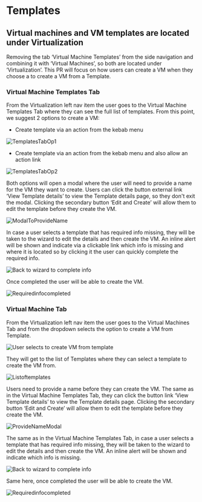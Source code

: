 # Templates

## Virtual machines and VM templates are located under Virtualization

Removing the tab ‘Virtual Machine Templates’ from the side navigation and combining it with ‘Virtual Machines’, so both are located under ‘Virtualization’.
This PR will focus on how users can create a VM when they choose a to create a VM from a Template.

### Virtual Machine Templates Tab

From the Virtualization left nav item the user goes to the Virtual Machine Templates Tab where they can see the full list of templates.
From this point, we suggest 2 options to create a VM:

- Create template via an action from the kebab menu

![TemplatesTabOp1](img/TemplatesTabsOp1.png)

- Create template via an action from the kebab menu and also allow an action link

![TemplatesTabOp2](img/TemplatesTabsOp2.png)

Both options will open a modal where the user will need to provide a name for the VM they want to create.
Users can click the button external link ‘View Template details’ to view the Template details page, so they don't exit the modal.
Clicking the secondary button ‘Edit and Create’ will allow them to edit the template before they create the VM.

![ModalToProvideName](img/NoMissingInfo.png)

In case a user selects a template that has required info missing, they will be taken to the wizard to edit the details and then create the VM. An inline alert will be shown and indicate via a clickable link which info is missing and where it is located so by clicking it the user can quickly complete the required info.

![Back to wizard to complete info](img/Step-1-basic-template-3.png)

Once completed the user will be able to create the VM.

![Requiredinfocompleted](img/CompletesReqiredInfo.png)

### Virtual Machine Tab

From the Virtualization left nav item the user goes to the Virtual Machines Tab and from the dropdown selects the option to create a VM from Template.

![User selects to create VM from template](img/Dropdown_CreateTemplate.png)

They will get to the list of Templates where they can select a template to create the VM from.

![Listoftemplates](img/ListofTemplates.png)

Users need to provide a name before they can create the VM. The same as in the Virtual Machine Templates Tab, they can click the button link ‘View Template details’ to view the Template details page. 
Clicking the secondary button ‘Edit and Create’ will allow them to edit the template before they create the VM.

![ProvideNameModal](img/TemplatesListBGProvideNameModal.png)

The same as in the Virtual Machine Templates Tab, in case a user selects a template that has required info missing, they will be taken to the wizard to edit the details and then create the VM.
An inline alert will be shown and indicate which info is missing.

![Back to wizard to complete info](img/Step-1-basic-template-3.png)

Same here, once completed the user will be able to create the VM.

![Requiredinfocompleted](img/CompletesReqiredInfo.png)

